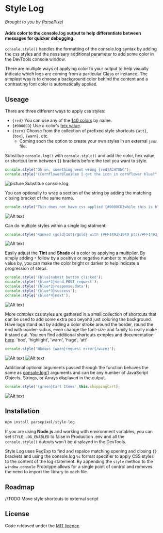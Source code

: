 # Style Log
*Brought to you by [ParsePixel](http://parsepixel.com)*

#### Adds color to the console.log output to help differentiate between messages for quicker debugging.

`console.style()` handles the formatting of the console.log syntax by adding the css styles and the nessisary additional parameter to add some color in the DevTools console window.

There are multiple ways of applying color to your output to help visually indicate which logs are coming from a particular Class or instance. The simplest way is to choose a background color behind the content and a contrasting font color is automatically applied.

## Useage
There are three different ways to apply css styles:
* `{red}` You can use any of the [140 colors](https://www.w3schools.com/colors/colors_names.asp) by name.
* `{#0000CD}` Use a color's [hex value](https://www.w3schools.com/colors/colors_hex.asp).
* `{term}` Choose from the collection of prefixed style shortcuts `{att}`, `{box}`, `{warn}`, etc.
    * Coming soon the option to create your own styles in an external `json` file.


Substitue `console.log()` with `console.style()` and add the color, hex value, or shortcut term between `{}` brackets before the text you want to style.
```javascript
console.style("Oh on, something went wrong {red}ACHTUNG"); 
console.style("{CornflowerBlue}Can I get the icon in cornflower blue?"); 
```
![picture Substitue console.log](examples/img/docs_usage1.jpg "Substitue console.log")


You can optionally to wrap a section of the string by adding the matching closing bracket of the same name.
```javascript
console.style("This does not have css applied {#0000CD}while this is blue{/#0000CD} and this is not.");
```
![Alt text](examples/img/docs_usage2.jpg?raw=true "Closing bracket")


Can do multiple styles within a single log statment:
```javascript
console.style('Ranked {gold}1st{/gold} with {#FF1493}1940 pts{/#FF1493} more than anyone else.');
```
![Alt text](examples/img/docs_usage3.jpg?raw=true "Multiple colors")


Easily adjust the **Tint** and **Shade** of a color by applying a multiplier. By simply adding `*` follow by a positive or negative number to multiple the value by, you can make the color bright or darker to help indicate a progression of steps.
```javascript
console.style('{blue}submit button clicked');
console.style('{blue*1}send POST request');
console.style('{blue*2}response.data');
console.style('{blue*3}success');
console.style('{blue*4}next');
```
![Alt text](examples/img/docs_usage4.jpg?raw=true "Color multipliers")


More complex css styles are gathered in a small collection of shortcuts that can be used to add some extra pop beyond just coloring the background. Have logs stand out by adding a color stroke around the border, round the end with border-radius, even change the font-size and family to really make it stand out. You can find additional shortcuts exmples and documentation [here](https://github.com/parsepixel/style-log/examples).
'box', 'highlight', 'warn', 'huge', 'att'
```javascript
console.style('Whoops {warn}request error{/warn}');
```
![Alt text](examples/img/docs_usage5.jpg?raw=true "Shortcut terms")
![Alt text](examples/img/docs_usage7.jpg?raw=true "Shortcut examples")


Additional optional arguments passed through the function behaves the same as [console.log()](https://developer.mozilla.org/en-US/docs/Web/API/console/log) arguments and can be any number of JavaScript Objects, Strings, or Arrays displayed in the output.
```javascript
console.style('{green}Cart Items',this.shoppingCart);
```
![Alt text](examples/img/docs_usage6.jpg?raw=true "Additional arguments")


## Installation
```javascript
npm install parsepixel/style-log
```

If you are using **Node.js** and working with environment variables, you can set `STYLE_LOG_ENABLED` to false in Production .env and all the `console.style()` outputs won't be displayed in the DevTools.

Style Log uses RegExp to find and repalce matching opening and closing `{}` brackets and using the console.log `%c` format specifier to apply CSS styles to the content of the log statement. By appending the `style` method to the `window.console` Prototype allows for a single point of control and removes the need to import the library to each file.


## Roadmap
//TODO Move style shortcuts to external script



## License
Code released under the [MIT licence](http://opensource.org/licenses/MIT).